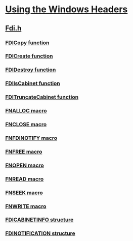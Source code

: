 # [Using the Windows Headers](../_winprog/index.md)
## [Fdi.h](index.md)
### [FDICopy function](../fdi/nf-fdi-fdicopy.md)
### [FDICreate function](../fdi/nf-fdi-fdicreate.md)
### [FDIDestroy function](../fdi/nf-fdi-fdidestroy.md)
### [FDIIsCabinet function](../fdi/nf-fdi-fdiiscabinet.md)
### [FDITruncateCabinet function](../fdi/nf-fdi-fditruncatecabinet.md)
### [FNALLOC macro](../fdi/nf-fdi-fnalloc.md)
### [FNCLOSE macro](../fdi/nf-fdi-fnclose.md)
### [FNFDINOTIFY macro](../fdi/nf-fdi-fnfdinotify.md)
### [FNFREE macro](../fdi/nf-fdi-fnfree.md)
### [FNOPEN macro](../fdi/nf-fdi-fnopen.md)
### [FNREAD macro](../fdi/nf-fdi-fnread.md)
### [FNSEEK macro](../fdi/nf-fdi-fnseek.md)
### [FNWRITE macro](../fdi/nf-fdi-fnwrite.md)
### [FDICABINETINFO structure](../fdi/ns-fdi-fdicabinetinfo.md)
### [FDINOTIFICATION structure](../fdi/ns-fdi-fdinotification.md)
